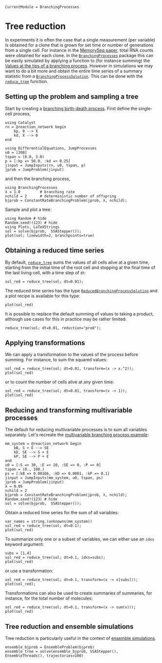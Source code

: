 ```@meta
CurrentModule = BranchingProcesses
```

# Tree reduction

In experiments it is often the case that a single measurement (per variable) is obtained for a clone that is grown for set time or number of generations from a single cell. For instance in the [MemorySeq paper](https://doi.org/10.1016/j.cell.2020.07.003), total RNA counts were obtained for each clone. In the [`BranchingProcesses`](@ref) package this can be easily simulated by applying a function to (for instance summing) the [Values at the tips of a branching process](@ref). However in simulations we may want to do a bit more and obtain the entire time series of a summary statistic from a [`BranchingProcessSolution`](@ref). This can be done with the [`reduce_tree`](@ref) function.

## Setting up the problem and sampling a tree

Start by creating a [branching birth-death process](./branching-birth-death.md). First define the single-cell process,

```@example tr
using Catalyst
rn = @reaction_network begin
    kp, 0 --> X
    kd, X --> 0
end

using DifferentialEquations, JumpProcesses
u0 = [200]
tspan = (0.0, 3.0)
p = [:kp => 50.0, :kd => 0.25]
jinput = JumpInputs(rn, u0, tspan, p)
jprob = JumpProblem(jinput)
```
and then the branching process,

```@example tr
using BranchingProcesses
λ = 1.0         # branching rate
nchild = 2      # deterministic number of offspring
bjprob = ConstantRateBranchingProblem(jprob, λ, nchild);
```

Sample and plot a tree:

```@example tr
using Random # hide
Random.seed!(123) # hide
using Plots, LaTeXStrings
sol = solve(bjprob,  SSAStepper());
plot(sol; linewidth=2, branchpoints=true)
```

## Obtaining a reduced time series

By default, [`reduce_tree`](@ref) sums the values of all cells alive at a given time, starting from the initial time of the root cell and stopping at the final time of the last living cell, with a time step of `dt`:

```@example tr
sol_red = reduce_tree(sol; dt=0.01);
```

The reduced time series has the type [`ReducedBranchingProcessSolution`](@ref) and a plot recipe is available for this type:

```@example tr
plot(sol_red)
```

It is possible to replace the default summing of values to taking a product, although use cases for this in practice may be rather limited:

```@example tr
reduce_tree(sol; dt=0.01, reduction="prod");
```

## Applying transformations

We can apply a transformation to the values of the process before summing. For instance, to sum the squared values:

```@example tr
sol_red = reduce_tree(sol; dt=0.01, transform=(x -> x.^2));
plot(sol_red)
```

or to count the number of cells alive at any given time:

```@example tr
sol_red = reduce_tree(sol; dt=0.01, transform=(x -> 1));
plot(sol_red)
```

## Reducing and transforming multivariable processes

The default for reducing multivariable processes is to sum all variables separately. Let's recreate the [multivariable branching process example](./multi-variable-processes.md):

```@example tr
mm_system = @reaction_network begin
    kB, S + E --> SE
    kD, SE --> S + E
    kP, SE --> P + E
end
u0 = [:S => 30, :E => 10, :SE => 0, :P => 0]
tspan = (0., 100.)
ps = [:kB => 0.00166, :kD => 0.0001, :kP => 0.1]
jinput = JumpInputs(mm_system, u0, tspan, ps)
jprob = JumpProblem(jinput)
λ = 0.05
nchild = 2
bjprob = ConstantRateBranchingProblem(jprob, λ, nchild);
Random.seed!(123) # hide
sol = solve(bjprob,  SSAStepper());
```

Obtain a reduced time series for the sum of all variables:

```@example tr
var_names = string.(unknowns(mm_system))
sol_red = reduce_tree(sol; dt=0.1);
plot(sol_red)
```

To summarize only one or a subset of variables, we can either use an `idxs` keyword argument:

```@example tr
subs = [1,4]
sol_red = reduce_tree(sol; dt=0.1, idxs=subs);
plot(sol_red)
```

or use a transformation:

```@example tr
sol_red = reduce_tree(sol; dt=0.1, transform=(x -> x[subs]));
plot(sol_red);
```

Transformations can also be used to create summaries of summaries, for instance, for the total number of molecules:

```@example tr
sol_red = reduce_tree(sol; dt=0.1, transform=(x -> sum(x)));
plot(sol_red)
```

## Tree reduction and ensemble simulations

Tree reduction is particularly useful in the context of [ensemble simulations](./ensemble-simulation.md).

```example tr
ensemble_bjprob = EnsembleProblem(bjprob)
ensemble_tree = solve(ensemble_bjprob, SSAStepper(), EnsembleThreads(), trajectories=100)
```